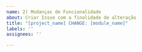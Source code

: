 ```yaml
---
name: 2) Mudanças de Funcionalidade
about: Criar Issue com a finalidade de alteração
title: "[project_name] CHANGE: [module_name]"
labels: ''
assignees: ''

---
```



